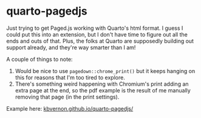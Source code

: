 
# quarto-pagedjs

<!-- badges: start -->
<!-- badges: end -->

Just trying to get Paged.js working with Quarto's html format. I guess I could put this into an extension, but I don't have time to figure out all the ends and outs of that. Plus, the folks at Quarto are supposedly building out support already, and they're way smarter than I am!  

A couple of things to note: 

1. Would be nice to use `pagedown::chrome_print()` but it keeps hanging on this for reasons that I'm too tired to explore.  
2. There's something weird happening with Chromium's print adding an extra page at the end, so the pdf example is the result of me manually removing that page (in the print settings).  

Example here: [kbvernon.github.io/quarto-pagedjs/](kbvernon.github.io/quarto-pagedjs/)